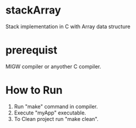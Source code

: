 # stackArray
Stack implementation in C with Array data structure

# prerequist 
MIGW compiler or anyother C compiler.

# How to Run
1) Run "make" command in compiler.
2) Execute "myApp" executable.
3) To Clean project run "make clean".
